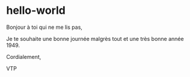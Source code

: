 # hello-world

Bonjour à toi qui ne me lis pas,

Je te souhaite une bonne journée malgrès tout et une très bonne année 1949.

Cordialement,

VTP
